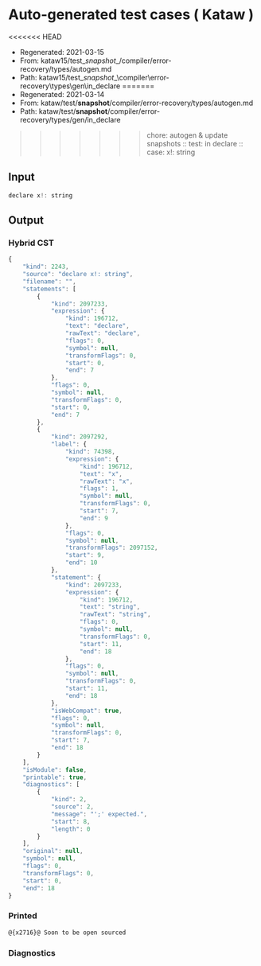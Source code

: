 # Auto-generated test cases ( Kataw )
<<<<<<< HEAD
- Regenerated: 2021-03-15
- From: kataw15/test\__snapshot__/compiler/error-recovery/types/autogen.md
- Path: kataw15/test\__snapshot__\compiler\error-recovery\types\gen\in_declare
=======
- Regenerated: 2021-03-14
- From: kataw/test/__snapshot__/compiler/error-recovery/types/autogen.md
- Path: kataw/test/__snapshot__/compiler/error-recovery/types/gen/in_declare
>>>>>>> chore: autogen & update snapshots
> :: test: in declare
> :: case: x!: string
## Input

`````js
declare x!: string
`````

## Output

### Hybrid CST

```javascript
{
    "kind": 2243,
    "source": "declare x!: string",
    "filename": "",
    "statements": [
        {
            "kind": 2097233,
            "expression": {
                "kind": 196712,
                "text": "declare",
                "rawText": "declare",
                "flags": 0,
                "symbol": null,
                "transformFlags": 0,
                "start": 0,
                "end": 7
            },
            "flags": 0,
            "symbol": null,
            "transformFlags": 0,
            "start": 0,
            "end": 7
        },
        {
            "kind": 2097292,
            "label": {
                "kind": 74398,
                "expression": {
                    "kind": 196712,
                    "text": "x",
                    "rawText": "x",
                    "flags": 1,
                    "symbol": null,
                    "transformFlags": 0,
                    "start": 7,
                    "end": 9
                },
                "flags": 0,
                "symbol": null,
                "transformFlags": 2097152,
                "start": 9,
                "end": 10
            },
            "statement": {
                "kind": 2097233,
                "expression": {
                    "kind": 196712,
                    "text": "string",
                    "rawText": "string",
                    "flags": 0,
                    "symbol": null,
                    "transformFlags": 0,
                    "start": 11,
                    "end": 18
                },
                "flags": 0,
                "symbol": null,
                "transformFlags": 0,
                "start": 11,
                "end": 18
            },
            "isWebCompat": true,
            "flags": 0,
            "symbol": null,
            "transformFlags": 0,
            "start": 7,
            "end": 18
        }
    ],
    "isModule": false,
    "printable": true,
    "diagnostics": [
        {
            "kind": 2,
            "source": 2,
            "message": "';' expected.",
            "start": 8,
            "length": 0
        }
    ],
    "original": null,
    "symbol": null,
    "flags": 0,
    "transformFlags": 0,
    "start": 0,
    "end": 18
}
```

### Printed

```javascript
@{x2716}@ Soon to be open sourced
```

### Diagnostics

```javascript

```

